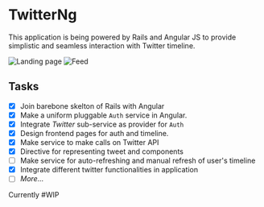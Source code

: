 TwitterNg
=========

This application is being powered by Rails and Angular JS to provide simplistic and seamless interaction with Twitter timeline.

![Landing page](http://cl.ly/image/1l173v221i2b/Screen%20Shot%202015-01-18%20at%202.10.41%20am.png)
![Feed](http://f.cl.ly/items/011y3x2B0h0V011d3e3J/Image%202015-03-23%20at%2012.23.46%20am.png)

Tasks
-----

- [x] Join barebone skelton of Rails with Angular
- [x] Make a uniform pluggable `Auth` service in Angular.
- [x] Integrate _Twitter_ sub-service as provider for `Auth`
- [x] Design frontend pages for auth and timeline.
- [x] Make service to make calls on Twitter API
- [x] Directive for representing tweet and components
- [ ] Make service for auto-refreshing and manual refresh of user's timeline
- [x] Integrate different twitter functionalities in application
- [ ] _More..._

Currently #WIP
